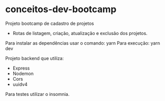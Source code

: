 # conceitos-dev-bootcamp
Projeto bootcamp de cadastro de projetos
- Rotas de listagem, criação, atualização e exclusão dos projetos.

Para instalar as dependências usar o comando: yarn
Para execução: yarn dev

Projeto backend que utiliza:
- Express
- Nodemon
- Cors
- uuidv4

Para testes utilizar o insomnia.

